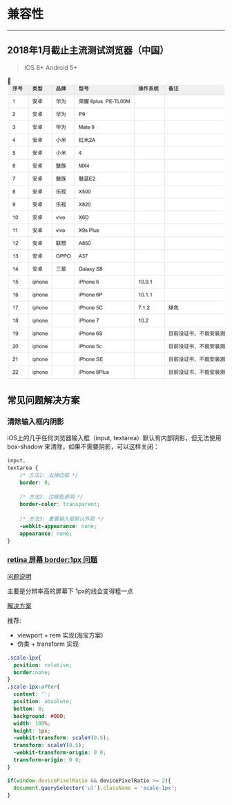 # 兼容性
___

## 2018年1月截止主流测试浏览器（中国）
> IOS 8+ 
 Android 5+

![移动端](./img/mobile_comp.png)


## 常见问题解决方案

### 清除输入框内阴影
iOS上的几乎任何浏览器输入框（input, textarea）默认有内部阴影，但无法使用 box-shadow 来清除，如果不需要阴影，可以这样关闭：

```css
input,
textarea {
	/* 方法1: 去掉边框 */
	border: 0;

	/* 方法2: 边框色透明 */
	border-color: transparent;

	/* 方法3: 重置输入框默认外观 */
	-webkit-appearance: none;
	appearance: none;
}
```

<a href="retina-border-1px">

### retina 屏幕 border:1px 问题

[问题说明](http://mobile.51cto.com/web-484304.htm)

主要是分辨率高的屏幕下 1px的线会变得粗一点

[解决方案](https://www.jianshu.com/p/7e63f5a32636)


推荐: 
* viewport + rem 实现(淘宝方案)
* 伪类 + transform 实现

```css
.scale-1px{
  position: relative;
  border:none;
}
.scale-1px:after{
  content: '';
  position: absolute;
  bottom: 0;
  background: #000;
  width: 100%;
  height: 1px;
  -webkit-transform: scaleY(0.5);
  transform: scaleY(0.5);
  -webkit-transform-origin: 0 0;
  transform-origin: 0 0;
}
```

```javascript
if(window.devicePixelRatio && devicePixelRatio >= 2){
  document.querySelector('ul').className = 'scale-1px';
}
```
